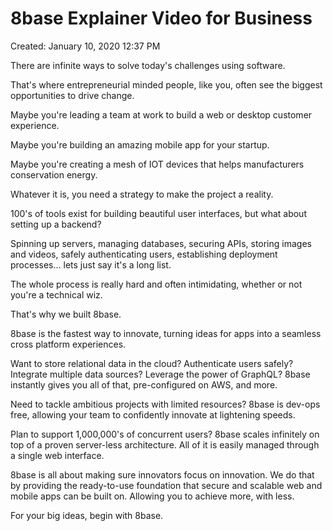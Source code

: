 # 8base Explainer Video for Business

Created: January 10, 2020 12:37 PM

There are infinite ways to solve today's challenges using software.

That's where entrepreneurial minded people, like you, often see the biggest opportunities to drive change.

Maybe you're leading a team at work to build a web or desktop customer experience.

Maybe you're building an amazing mobile app for your startup.

Maybe you're creating a mesh of IOT devices that helps manufacturers conservation energy. 

Whatever it is, you need a strategy to make the project a reality.

100's of tools exist for building beautiful user interfaces, but what about setting up a backend?

Spinning up servers, managing databases, securing APIs, storing images and videos, safely authenticating users, establishing deployment processes... lets just say it's a long list.

The whole process is really hard and often intimidating, whether or not you're a technical wiz.

That's why we built 8base.

8base is the fastest way to innovate, turning ideas for apps into a seamless cross platform experiences.

Want to store relational data in the cloud? Authenticate users safely? Integrate multiple data sources? Leverage the power of GraphQL? 8base instantly gives you all of that, pre-configured on AWS, and more.

Need to tackle ambitious projects with limited resources? 8base is dev-ops free, allowing your team to confidently innovate at lightening speeds.

Plan to support 1,000,000's of concurrent users? 8base scales infinitely on top of a proven server-less architecture. All of it is easily managed through a single web interface. 

8base is all about making sure innovators focus on innovation. We do that by providing the ready-to-use foundation that secure and scalable web and mobile apps can be built on. Allowing you to achieve more, with less. 

For your big ideas, begin with 8base.